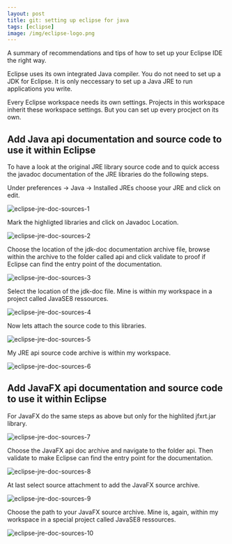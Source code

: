```yaml
---
layout: post
title: git: setting up eclipse for java
tags: [eclipse]
image: /img/eclipse-logo.png
---
```


A summary of recommendations and tips of how to set up your Eclipse IDE the right way.

Eclipse uses its own integrated Java compiler. You do not need to set up a JDK for Eclipse. It is only neccessary to set up a Java JRE to run applications you write.

Every Eclipse workspace needs its own settings. Projects in this workspace inherit these workspace settings. But you can set up every procject on its own.

## Add Java api documentation and source code to use it within Eclipse

To have a look at the original JRE library source code and to quick access the javadoc documentation of the JRE libraries do the following steps.

Under preferences -> Java -> Installed JREs choose your JRE and click on edit.

![eclipse-jre-doc-sources-1][eclipse-jre-doc-sources-1]

Mark the highligted libraries and click on Javadoc Location.

![eclipse-jre-doc-sources-2][eclipse-jre-doc-sources-2]

Choose the location of the jdk-doc documentation archive file, browse within the archive to the folder called api and click validate to proof if Eclipse can find the entry point of the documentation.

![eclipse-jre-doc-sources-3][eclipse-jre-doc-sources-3]

Select the location of the jdk-doc file. Mine is within my workspace in a project called JavaSE8 ressources.

![eclipse-jre-doc-sources-4][eclipse-jre-doc-sources-4]

Now lets attach the source code to this libraries.

![eclipse-jre-doc-sources-5][eclipse-jre-doc-sources-5]

My JRE api source code archive is within my workspace.

![eclipse-jre-doc-sources-6][eclipse-jre-doc-sources-6]

## Add JavaFX api documentation and source code to use it within Eclipse

For JavaFX do the same steps as above but only for the highlited jfxrt.jar library.

![eclipse-jre-doc-sources-7][eclipse-jre-doc-sources-7]

Choose the JavaFX api doc archive and navigate to the folder api. Then validate to make Eclipse can find the entry point for the documentation.

![eclipse-jre-doc-sources-8][eclipse-jre-doc-sources-8]

At last select source attachment to add the JavaFX source archive.

![eclipse-jre-doc-sources-9][eclipse-jre-doc-sources-9]

Choose the path to your JavaFX source archive. Mine is, again, within my workspace in a special project called JavaSE8 ressources.

![eclipse-jre-doc-sources-10][eclipse-jre-doc-sources-10]

[eclipse-jre-doc-sources-1]: /img/eclipse-jre-doc-sources-1.png "Choose your JRE and click on edit."
[eclipse-jre-doc-sources-2]: /img/eclipse-jre-doc-sources-2.png "Mark the highligted libraries and click on Javadoc Location."
[eclipse-jre-doc-sources-3]: /img/eclipse-jre-doc-sources-3.png "Choose the location of the jdk-doc file, browse within the archive to the folder called api and click validate to proof if Eclipse can find the entry point of the documentation."
[eclipse-jre-doc-sources-4]: /img/eclipse-jre-doc-sources-4.png "Select the location of the jdk-doc file. Mine is within my workspace in a project called JavaSE8 ressources."
[eclipse-jre-doc-sources-5]: /img/eclipse-jre-doc-sources-5.png "Now lets attach the source code to this libraries."
[eclipse-jre-doc-sources-6]: /img/eclipse-jre-doc-sources-6.png "My JRE api source code archive is within my workspace."
[eclipse-jre-doc-sources-7]: /img/eclipse-jre-doc-sources-7.png "For JavaFX do the same steps as above but only for the highlited jfxrt.jar library."
[eclipse-jre-doc-sources-8]: /img/eclipse-jre-doc-sources-8.png "Choose the JavaFX api doc archive and navigate to the folder api. Then validate to make sure everything works fine."
[eclipse-jre-doc-sources-9]: /img/eclipse-jre-doc-sources-9.png "At last select source attachment to add the JavaFX source archive."
[eclipse-jre-doc-sources-10]: /img/eclipse-jre-doc-sources-10.png "Choose the path to your JavaFX source archive. Mine is, again, within my workspace in a special project called JavaSE8 ressources."
